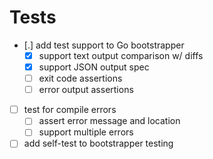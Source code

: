 # Tests

- [.] add test support to Go bootstrapper
	- [X] support text output comparison w/ diffs
	- [X] support JSON output spec
	- [ ] exit code assertions
	- [ ] error output assertions
- [ ] test for compile errors
	- [ ] assert error message and location
	- [ ] support multiple errors 
- [ ] add self-test to bootstrapper testing
